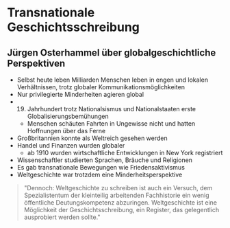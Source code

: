# Transnationale Geschichtsschreibung

## Jürgen Osterhammel über globalgeschichtliche Perspektiven

- Selbst heute leben Milliarden Menschen leben in engen und lokalen Verhältnissen, trotz globaler Kommunikationsmöglichkeiten
- Nur privilegierte Minderheiten agieren global
- 19. Jahrhundert trotz Nationalsismus und Nationalstaaten erste Globalisierungsbemühungen
  - Menschen schäuten Fahrten in Ungewisse nicht und hatten Hoffnungen über das Ferne
- Großbritannien konnte als Weltreich gesehen werden
- Handel und Finanzen wurden globaler
  - ab 1910 wurden wirtschaftliche Entwicklungen in New York registriert
- Wissenschaftler studierten Sprachen, Bräuche und Religionen
- Es gab transnationale Bewegungen wie Friedensaktivismus
- Weltgeschichte war trotzdem eine Minderheitsperspektive

> "Dennoch: Weltgeschichte zu schreiben ist auch ein Versuch, dem Spezialistentum der kleinteilig arbeitenden Fachhistorie ein wenig öffentliche Deutungskompetenz abzuringen. Weltgeschichte ist eine Möglichkeit der Geschichtsschreibung, ein Register, das gelegentlich ausprobiert werden sollte."

<!-- ## Klaus Patel zur transnationalen Geschichtsscheibung -->

<!-- TODO -->